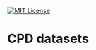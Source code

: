 [![MIT License][license-shield]][license-url]

# CPD datasets

[license-shield]: https://img.shields.io/github/license/vkutuev/cpd-datasets.svg?style=for-the-badge&color=blue
[license-url]: LICENSE.md
